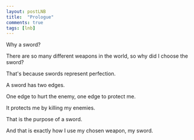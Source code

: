 ```yaml
---
layout: postLNB
title:  "Prologue"
comments: true
tags: [lnb]
---
```


Why a sword?

There are so many different weapons in the world, so why did I choose the sword?

That's because swords represent perfection.

A sword has two edges.

One edge to hurt the enemy, one edge to protect me.

It protects me by killing my enemies.

That is the purpose of a sword.

And that is exactly how I use my chosen weapon, my sword.